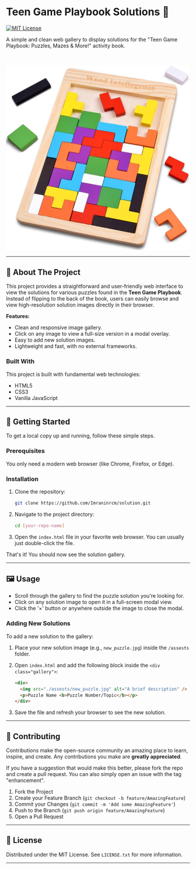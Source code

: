 # Teen Game Playbook Solutions 🧩

[![MIT License][license-shield]][license-url]

A simple and clean web gallery to display solutions for the "Teen Game Playbook: Puzzles, Mazes & More!" activity book.

<!-- You can add a link to a live demo if you deploy it! -->
<!-- > **[View Live Demo](https://your-username.github.io/your-repo/)** -->

<br />

![Project Screenshot](./assests/icons.png)

---

## 📖 About The Project

This project provides a straightforward and user-friendly web interface to view the solutions for various puzzles found in the **Teen Game Playbook**. Instead of flipping to the back of the book, users can easily browse and view high-resolution solution images directly in their browser.

**Features:**

- Clean and responsive image gallery.
- Click on any image to view a full-size version in a modal overlay.
- Easy to add new solution images.
- Lightweight and fast, with no external frameworks.

### Built With

This project is built with fundamental web technologies:

- HTML5
- CSS3
- Vanilla JavaScript

---

## 🚀 Getting Started

To get a local copy up and running, follow these simple steps.

### Prerequisites

You only need a modern web browser (like Chrome, Firefox, or Edge).

### Installation

1.  Clone the repository:
    ```sh
    git clone https://github.com/Imraninrcm/solution.git
    ```
2.  Navigate to the project directory:
    ```sh
    cd [your-repo-name]
    ```
3.  Open the `index.html` file in your favorite web browser. You can usually just double-click the file.

That's it! You should now see the solution gallery.

---

## 🖼️ Usage

- Scroll through the gallery to find the puzzle solution you're looking for.
- Click on any solution image to open it in a full-screen modal view.
- Click the '×' button or anywhere outside the image to close the modal.

### Adding New Solutions

To add a new solution to the gallery:

1.  Place your new solution image (e.g., `new_puzzle.jpg`) inside the `/assests` folder.
2.  Open `index.html` and add the following block inside the `<div class="gallery">`:

    ```html
    <div>
      <img src="./assests/new_puzzle.jpg" alt="A brief description" />
      <p>Puzzle Name <b>Puzzle Number/Topic</b></p>
    </div>
    ```

3.  Save the file and refresh your browser to see the new solution.

---

## 🤝 Contributing

Contributions make the open-source community an amazing place to learn, inspire, and create. Any contributions you make are **greatly appreciated**.

If you have a suggestion that would make this better, please fork the repo and create a pull request. You can also simply open an issue with the tag "enhancement".

1.  Fork the Project
2.  Create your Feature Branch (`git checkout -b feature/AmazingFeature`)
3.  Commit your Changes (`git commit -m 'Add some AmazingFeature'`)
4.  Push to the Branch (`git push origin feature/AmazingFeature`)
5.  Open a Pull Request

---

## 📜 License

Distributed under the MIT License. See `LICENSE.txt` for more information.

---

<!-- MARKDOWN LINKS & IMAGES -->

[license-shield]: https://img.shields.io/github/license/[your-github-username]/[your-repo-name].svg?style=for-the-badge
[license-url]: https://github.com/[your-github-username]/[your-repo-name]/blob/master/LICENSE.txt
